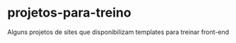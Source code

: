 # projetos-para-treino
Alguns projetos de sites que disponibilizam templates para treinar front-end
